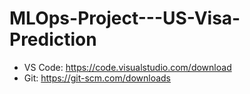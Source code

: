 # MLOps-Project---US-Visa-Prediction

- VS Code: https://code.visualstudio.com/download
- Git: https://git-scm.com/downloads
